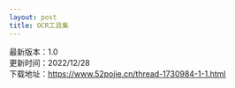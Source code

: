 ```yaml
---
layout: post
title: OCR工具集
---
```


最新版本：1.0 <br>
更新时间：2022/12/28<br>
下载地址：https://www.52pojie.cn/thread-1730984-1-1.html<br>
